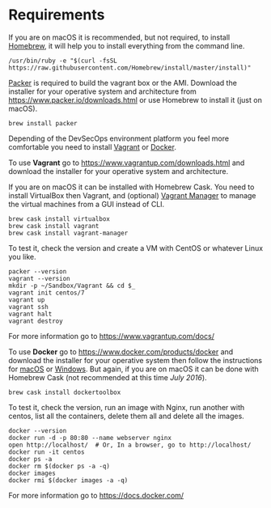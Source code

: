 # Requirements

If you are on macOS it is recommended, but not required, to install [Homebrew](http://brew.sh/), it will help you to install everything from the command line.

    /usr/bin/ruby -e "$(curl -fsSL https://raw.githubusercontent.com/Homebrew/install/master/install)"

[Packer](https://www.packer.io/) is required to build the vagrant box or the AMI. Download the installer for your operative system and architecture from https://www.packer.io/downloads.html or use Homebrew to install it (just on macOS).

    brew install packer

Depending of the DevSecOps environment platform you feel more comfortable you need to install [Vagrant](https://www.vagrantup.com/) or [Docker](https://www.docker.com/).

To use __Vagrant__ go to https://www.vagrantup.com/downloads.html and download the installer for your operative system and architecture.

If you are on macOS it can be installed with Homebrew Cask. You need to install VirtualBox then Vagrant, and (optional) [Vagrant Manager](http://vagrantmanager.com/) to manage the virtual machines from a GUI instead of CLI.

    brew cask install virtualbox
    brew cask install vagrant
    brew cask install vagrant-manager

To test it, check the version and create a VM with CentOS or whatever Linux you like.

    packer --version
    vagrant --version
    mkdir -p ~/Sandbox/Vagrant && cd $_
    vagrant init centos/7
    vagrant up
    vagrant ssh
    vagrant halt
    vagrant destroy

For more information go to https://www.vagrantup.com/docs/

To use __Docker__ go to https://www.docker.com/products/docker and download the installer for your operative system then follow the instructions for [macOS](https://docs.docker.com/docker-for-mac/) or [Windows](https://docs.docker.com/docker-for-windows/). But again, if you are on macOS it can be done with Homebrew Cask (not recommended at this time _July 2016_).

    brew cask install dockertoolbox

To test it, check the version, run an image with Nginx, run another with centos, list all the containers, delete them all and delete all the images.

    docker --version
    docker run -d -p 80:80 --name webserver nginx
    open http://localhost/  # Or, In a browser, go to http://localhost/
    docker run -it centos
    docker ps -a
    docker rm $(docker ps -a -q)
    docker images
    docker rmi $(docker images -a -q)

For more information go to https://docs.docker.com/
